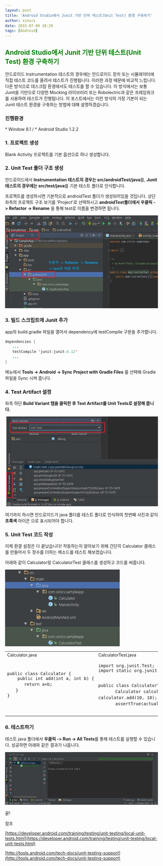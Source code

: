 ```yaml
---
layout: post
title: 'Android Studio에서 Junit 기반 단위 테스트(Unit Test) 환경 구축하기'
author: xinics
date: 2015-07-09 18:29
tags: [Android]
---
```



## <span style="color:green">**Android Studio에서 Junit 기반 단위 테스트(Unit Test) 환경 구축하기**</span>

안드로이드 Instrumentation 테스트의 경우에는 안드로이드 장치 또는 시뮬레이터에 직접 테스트 코드를 올려서 테스트가 진행됩니다. 이러한 과정 때문에 비교적 느립니다. 다른 방식으로 데스크탑 환경에서도 테스트를 할 수 있습니다. 이 방식에서는 보통 Junit을 기반으로 다양한 Mocking 라이브러리 또는 Robolectric과 같은 프레임워크를 사용하여 테스트가 진행됩니다. 이 포스트에서는 이런 방식의 가장 기본이 되는 Junit 테스트 환경을 구축하는 방법에 대해 설명하겠습니다.



### **진행환경**

\* Window 8.1  /  * Android Studio 1.2.2



### **1. 프로젝트 생성**

Blank Activity 프로젝트를 기본 옵션으로 하나 생성합니다.



### **2. Unit Test 폴더 구조 생성**

안드로이드에서 **Instrumentation 테스트의 경우는 src/androidTest/java**를, **Junit 테스트의 경우에는 src/test/java**를 기본 테스트 폴더로 인식합니다. 

프로젝트를 생성하시면 기본적으로 androidTest 폴더가 생성되어있을 것입니다. 상단 좌측의 프로젝트 구조 보기를 'Project'로 선택하시고 **androidTest폴더에서 우클릭 -> Refactor -> Rename** 을 통해 test로 이름을 변경하면 됩니다.

![img1_changeFolderName](/files/2015/07/09/img1_changeFolderName.jpg)

### **3. 빌드 스크립트에 Junit 추가**

app의 build.gradle 파일을 열어서 dependency에 testCompile 구문을 추가합니다.
```java
dependencies {
　　...
　　testCompile 'junit:junit:4.12'
　　...
} 
```
메뉴에서 **Tools -> Android -> Sync Project with Gradle Files** 를 선택해 Gradle 파일을 Sync 시켜 줍니다.


### **4. Test Artifact 설정**

좌측 하단 **Build Variant 탭을 클릭한 후 Test Artifact를 Unit Tests로 설정해 줍니다.**

![img2_setTestArtifact](/files/2015/07/09/img2_setTestArtifact.jpg)

여기까지 하시면 안드로이드가 java 폴더를 테스트 폴더로 인식하여 첫번째 사진과 같이 **초록색** 아이콘 으로 표시되어야 합니다.



### **5. Unit Test 코드 작성**

이제 환결 설정은 다 끝났습니다! 작동하는지 알아보기 위해 간단히 Calculator 클래스를 만들어서 두 정수를 더하는 메소드를 테스트 해보겠습니다.

아래와 같이 Calculator랑 CalculatorTest 클래스를 생성하고 코드를 써줍니다.

![img3_srcStructure](/files/2015/07/09/img3_srcStructure.jpg)


<table>
<tr>
<td>
Calculator.java
</td>
<td>
CalculatorTest.java
</td>
</tr>
<tr>
<td>
   <pre lang="java">
public class Calculator {
    public int add(int a, int b) {
　　　　return a+b;
　　}
}
   </pre>
</td>
<td>
  <pre lang="java">
import org.junit.Test;
import static org.junit.Assert.assertTrue;

public class CalculatorTest {
　　@Test
　　public void testAdd() {
　　　　Calculator calculator = new Calculator(); 
　　　　int actual = calculator.add(10, 10); 
　　　　int expected  = 10+10;
　　　　assertTrue(actual == expected);
　　}
}
  </pre>
</td>
</tr>
</table>

### **6. 테스트하기**

테스트 java 폴더에서 **우클릭 -> Run -> All Tests**를 통해 테스트를 실행할 수 있습니다. 성공하면 아래와 같은 결과가 나옵니다.

![img5_testResult](/files/2015/07/09/img5_testResult.jpg)

끝!

참조

[https://developer.android.com/training/testing/unit-testing/local-unit-tests.html](https://developer.android.com/training/testing/unit-testing/local-unit-tests.html)

[http://tools.android.com/tech-docs/unit-testing-support](http://tools.android.com/tech-docs/unit-testing-support)
